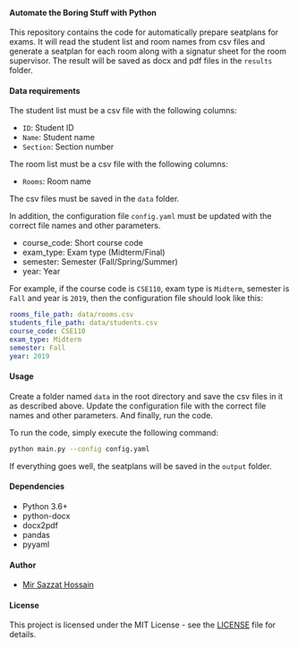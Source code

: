 #### Automate the Boring Stuff with Python

This repository contains the code for automatically prepare seatplans for exams. It will read the student list and room names from csv files and generate a seatplan for each room along with a signatur sheet for the room supervisor. The result will be saved as docx and pdf files in the `results` folder.

#### Data requirements

The student list must be a csv file with the following columns:

- `ID`: Student ID
- `Name`: Student name
- `Section`: Section number

The room list must be a csv file with the following columns:

- `Rooms`: Room name

The csv files must be saved in the `data` folder.

In addition, the configuration file `config.yaml` must be updated with the correct file names and other parameters.

- course_code: Short course code
- exam_type: Exam type (Midterm/Final)
- semester: Semester (Fall/Spring/Summer)
- year: Year

For example, if the course code is `CSE110`, exam type is `Midterm`, semester is `Fall` and year is `2019`, then the configuration file should look like this:

```yaml
rooms_file_path: data/rooms.csv
students_file_path: data/students.csv
course_code: CSE110
exam_type: Midterm
semester: Fall
year: 2019
```

#### Usage

Create a folder named `data` in the root directory and save the csv files in it as described above. Update the configuration file with the correct file names and other parameters. And finally, run the code.

To run the code, simply execute the following command:

```bash
python main.py --config config.yaml
```

If everything goes well, the seatplans will be saved in the `output` folder.

#### Dependencies

- Python 3.6+
- python-docx
- docx2pdf
- pandas
- pyyaml

#### Author

- [Mir Sazzat Hossain](https://mirsazzathossain.me)

#### License

This project is licensed under the MIT License - see the [LICENSE](LICENSE) file for details.
